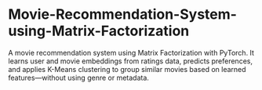 # Movie-Recommendation-System-using-Matrix-Factorization
A movie recommendation system using Matrix Factorization with PyTorch. It learns user and movie embeddings from ratings data, predicts preferences, and applies K-Means clustering to group similar movies based on learned features—without using genre or metadata.
